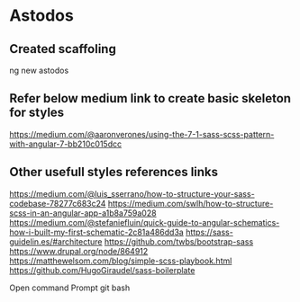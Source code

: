 # Astodos
 

## Created scaffoling
ng new astodos

## Refer below medium link to create basic skeleton for styles 
https://medium.com/@aaronverones/using-the-7-1-sass-scss-pattern-with-angular-7-bb210c015dcc

## Other usefull styles references links
https://medium.com/@luis_sserrano/how-to-structure-your-sass-codebase-78277c683c24
https://medium.com/swlh/how-to-structure-scss-in-an-angular-app-a1b8a759a028
https://medium.com/@stefaniefluin/quick-guide-to-angular-schematics-how-i-built-my-first-schematic-2c81a486dd3a
https://sass-guidelin.es/#architecture
https://github.com/twbs/bootstrap-sass
https://www.drupal.org/node/864912
https://matthewelsom.com/blog/simple-scss-playbook.html
https://github.com/HugoGiraudel/sass-boilerplate



Open command Prompt git bash



